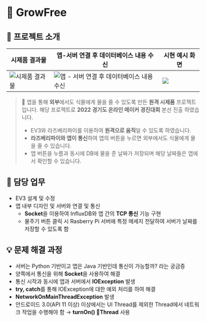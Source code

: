# 🌱 GrowFree

## 📖 프로젝트 소개
| 시제품 결과물 | 앱-서버 연결 후 데이터베이스 내용 수신 | 시현 예시 화면 |
|--|--|--|
| ![시제품 결과물](https://file.notion.so/f/s/d636ef52-fe8f-4439-97b8-3b39b02a3edd/Untitled.png?id=daf057af-a285-4676-a244-41908a7ed9dc&table=block&spaceId=4fee607c-9fab-47df-96d0-8ba12808c88d&expirationTimestamp=1687421440027&signature=SV50CI8ujCDP6f0vIUEZoMpLtbQ1r3T5IRsXPQwx7iM&downloadName=Untitled.png) | ![앱 - 서버 연결 후 데이터베이스 내용 수신](https://github.com/Wise-99/GrowFree/assets/90273263/6c247170-0c1f-4ed8-b845-55da7067d82f) | ![](https://file.notion.so/f/s/bda20aed-58a5-48c9-887b-8d61b8efb118/Untitled.png?id=3a585649-cffd-4eac-9cbe-ee248c19003b&table=block&spaceId=4fee607c-9fab-47df-96d0-8ba12808c88d&expirationTimestamp=1687421457030&signature=xo1P-Cgb9l7mmTdTDSL6HGyPXYjVExEOpjIFJtmsXNI&downloadName=Untitled.png) |

> 🌱 앱을 통해 **외부**에서도 식물에게 물을 줄 수 있도록 만든 **원격 시제품** 프로젝트 입니다. 해당 프로젝트로 **2022 경기도 온라인 메이커 경진대회** 본선 진출 하였습니다.
> 
> -   EV3와 라즈베리파이를 이용하여 **원격으로 움직**일 수 있도록 하였습니다.
> -   **라즈베리파이와 앱이 통신**하여 앱의 버튼을 누르면 외부에서도 식물에게 물을 줄 수 있습니다.
> -   앱 버튼을 누름과 동시에 DB에 물을 준 날짜가 저장되며 해당 날짜들은 앱에서 확인할 수 있습니다.

## 📄 담당 업무

-   EV3 설계 및 수정
- 앱 내부 디자인 및 서버와 연결 및 통신
    - **Socket**을 이용하여 InfluxDB와 앱 간의 **TCP 통신** 기능 구현
    - 물주기 버튼 클릭 시 Rasberry Pi 서버에 특정 메세지 전달하여 서버가 날짜를 저장할 수 있도록 함

## 💡 문제 해결 과정
-   서버는 Python 기반이고 앱은 Java 기반인데 통신이 가능할까? 라는 궁금증
   -   양쪽에서 통신을 위해 **Socket**을 사용하여 해결
-   통신 시작과 동시에 앱과 서버에서 **IOException** 발생
   -   **try, catch**를 통해 IOException에 대한 예외 처리를 하여 해결
-   **NetworkOnMainThreadException** 발생
   -   안드로이드 3.0(API 11 이상) 이상에서는 UI Thread를 제외한 Thread에서 네트워크 작업을 수행해야 함 → **turnOn() Thread** 사용
